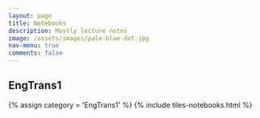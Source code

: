 ```yaml
---
layout: page
title: Notebooks
description: Mostly lecture notes 
image: /assets/images/pale-blue-dot.jpg
nav-menu: true
comments: false
---
```


## EngTrans1

{% assign category = 'EngTrans1' %}
{% include tiles-notebooks.html %}

